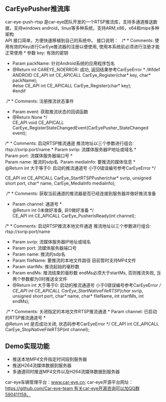 ## CarEyePusher推流库

car-eye-push-rtsp 是car-eye团队开发的一个RTSP推流库，支持多通道推送数据，支持windows android，linux等多种系统，支持ARM,x86，x64和mips多种架构   
API 接口简单，方便快速移植到自己的系统中。
接口说明：   
/* * Comments: 使用有效的Key进行CarEye推流器的注册以便使用, 使用本系统前必须进行注册才能正常使用 * 
参数
key: 有效的密钥
* Param packName: 针对Android系统的应用程序包名 
* @Return int CAREYE_NOERROR: 
成功, 返回结果参考CarEyeError * 
/#ifdef 
ANDROID CE_API int CE_APICALL CarEye_Register(char* key, char* packName);  
#else CE_API int CE_APICALL CarEye_Register(char* key);  
#endif   

 /* * Comments: 注册推流状态事件   
 * Param event: 获取推流状态的回调函数   
 * @Return None */   
 CE_API void CE_APICALL CarEye_RegisterStateChangedEvent(CarEyePusher_StateChanged event);  
 
 
/* * Comments: 启动RTSP推流通道 推流地址以三个参数进行组合: rtsp://svrip:port/name * 
Param svrip: 流媒体服务器IP地址或域名 *   
Param port: 流媒体服务器端口号 *   
Param name: 推流的sdp名 
Param mediaInfo: 要推流的媒体信息 *   
@Return int 大于等于0: 启动的推流通道号 小于0错误编号参考CarEyeError */   

CE_API int CE_APICALL CarEye_StartRTSPPusher(char* svrip, unsigned short port, char* name, CarEye_MediaInfo mediaInfo);   

 /* * Comments: 获取当前通道的推流器是否已经连接到服务器并做好推流准备   
 * Param channel: 通道号 *  
 @Return int 0未做好准备, 非0做好准备 */     
 CE_API int CE_APICALL CarEye_PusherIsReady(int channel);
  
 
 /* * Comments: 启动RTSP推流本地文件通道 推流地址以三个参数进行组合: rtsp://svrip:port/name 
 
 * Param svrip: 流媒体服务器IP地址或域名  
 * Param port: 流媒体服务器端口号   
 * Param name: 推流的sdp名   
 * Param fileName: 要推流的本地文件路径 目前暂时支持MP4文件    
 * Param startMs: 推流起始的毫秒数  
 * Param endMs: 推流结束的毫秒数 endMs必须大于startMs, 否则推流失败, 当两个参数都为0时推送全文件   
  * @Return int 大于等于0: 启动的推流通道号 小于0错误编号参考CarEyeError */  
 CE_API int CE_APICALL CarEye_StartNativeFileRTSP(char* svrip, unsigned short port, char* name, char* fileName, int startMs, int endMs);   
 
 
 /* * Comments: 关闭指定的本地文件RTSP推流通道 *
 Param channel: 已启动的RTSP推流通道号 *   
 @Return int 是否成功关闭, 状态码参考CarEyeError */ CE_API int CE_APICALL CarEye_StopNativeFileRTSP(int channel);  


## Demo实现功能
* 推送本地MP4文件指定时间段到服务器
* 推送H264流媒体数据到服务器
* 多通道同时推送MP4文件以及H264流媒体数据到服务器

car-eye车辆管理平台：www.car-eye.cn; car-eye开源平台网址：https://github.com/Car-eye-team 有关car-eye开源咨询可以加QQ群590411159。
